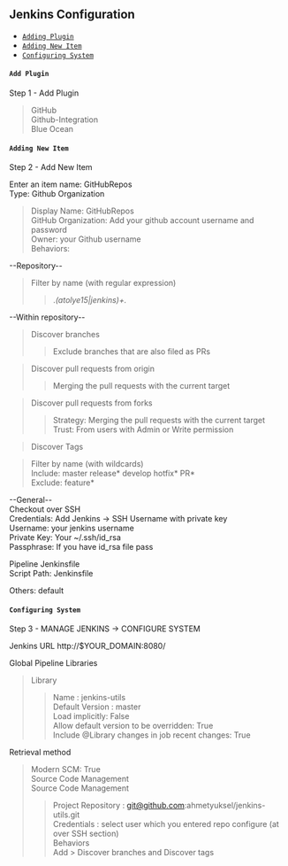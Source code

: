 ## Jenkins Configuration
* [`Adding Plugin`](#add-plugin)  
* [`Adding New Item`](#adding-new-item)  
* [`Configuring System`](#configuring-system)  



#### `Add Plugin`  
Step 1 - Add Plugin  
> GitHub  
> Github-Integration  
> Blue Ocean  


#### `Adding New Item`  
Step 2 - Add New Item

Enter an item name: GitHubRepos  
Type: Github Organization  
  
>Display Name: GitHubRepos  
>GitHub Organization: Add your github account username and password  
>Owner: your Github username  
>Behaviors:  
  
--Repository--  
>Filter by name (with regular expression)  
>>.*(atolye15|jenkins)+.*  
  
--Within repository--  
>Discover branches  
>>Exclude branches that are also filed as PRs  
  
>Discover pull requests from origin  
>>Merging the pull requests with the current target  
  
>Discover pull requests from forks  
>>Strategy: Merging the pull requests with the current target  
>>Trust: From users with Admin or Write permission  
  
>Discover Tags  
  
>Filter by name (with wildcards)  
Include: master release* develop hotfix* PR*  
Exclude: feature*  
  
--General--  
Checkout over SSH  
Credentials: Add Jenkins -> SSH Username with private key  
Username: your jenkins username  
Private Key: Your ~/.ssh/id_rsa  
Passphrase: If you have id_rsa file pass  
  
Pipeline Jenkinsfile  
Script Path: Jenkinsfile  
  
Others: default  

  
#### `Configuring System`  
Step 3 - MANAGE JENKINS -> CONFIGURE SYSTEM  
  
Jenkins URL	http://$YOUR_DOMAIN:8080/  
  
Global Pipeline Libraries  
>Library   
>>Name : jenkins-utils  
>>Default Version : master  
>>Load implicitly: False  
>>Allow default version to be overridden: True  
>>Include @Library changes in job recent changes: True  
  
Retrieval method  
>Modern SCM: True  
Source Code Management  
>Source Code Management  
>>Project Repository : git@github.com:ahmetyuksel/jenkins-utils.git  
>>Credentials : select user which you entered repo configure (at over SSH section)  
>>Behaviors  
>>Add > Discover branches and Discover tags  
